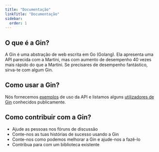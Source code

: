 ```yaml
---
title: "Documentação"
linkTitle: "Documentação"
sidebar:
  order: 1
---
```


## O que é a Gin?

A Gin é uma abstração de web escrita em Go (Golang). Ela apresenta uma API parecida com a Martini, mas com aumento de desempenho 40 vezes mais rápido do que a Martini. Se precisares de desempenho fantástico, sirva-te com algum Gin.

## Como usar a Gin?

Nós fornecemos [exemplos](https://github.com/gin-gonic/examples) de uso da API e listamos alguns [utilizadores de Gin](./users) conhecidos publicamente.

## Como contribuir com a Gin?

* Ajude as pessoas nos fóruns de discussão
* Conte-nos as tuas histórias de sucesso usando a Gin
* Conte-nos como podemos melhorar a Gin e ajude-nos a fazê-lo
* Contribua para com um biblioteca existente

